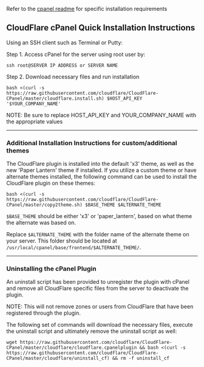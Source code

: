 Refer to the [cpanel readme](cloudflare/README) for specific installation requirements

## CloudFlare cPanel Quick Installation Instructions

Using an SSH client such as Terminal or Putty:

Step 1. Access cPanel for the server using root user by:

`ssh root@SERVER IP ADDRESS or SERVER NAME`

Step 2. Download necessary files and run installation

`bash <(curl -s https://raw.githubusercontent.com/cloudflare/CloudFlare-CPanel/master/cloudflare.install.sh) $HOST_API_KEY '$YOUR_COMPANY_NAME'`

NOTE: Be sure to replace HOST_API_KEY and YOUR_COMPANY_NAME with the appropriate values

---

### Additional Installation Instructions for custom/additional themes

The CloudFlare plugin is installed into the default 'x3' theme, as well as the new 'Paper Lantern' theme if installed. If you utilize a custom theme or have alternate themes installed, the following command can be used to install the CloudFlare plugin on these themes:

`bash <(curl -s https://raw.githubusercontent.com/cloudflare/CloudFlare-CPanel/master/copy2theme.sh) $BASE_THEME $ALTERNATE_THEME`

`$BASE_THEME` should be either 'x3' or 'paper_lantern', based on what theme the alternate was based on.

Replace `$ALTERNATE_THEME` with the folder name of the alternate theme on your server. This folder should be located at `/usr/local/cpanel/base/frontend/$ALTERNATE_THEME/`.

---

### Uninstalling the cPanel Plugin

An uninstall script has been provided to unregister the plugin with cPanel and remove all CloudFlare specific files from the server to deactivate the plugin.

NOTE: This will not remove zones or users from CloudFlare that have been registered through the plugin.

The following set of commands will download the necessary files, execute the uninstall script and ultimately remove the uninstall script as well:

`wget https://raw.githubusercontent.com/cloudflare/CloudFlare-CPanel/master/cloudflare/cloudflare.cpanelplugin && bash <(curl -s https://raw.githubusercontent.com/cloudflare/CloudFlare-CPanel/master/cloudflare/uninstall_cf) && rm -f uninstall_cf`

